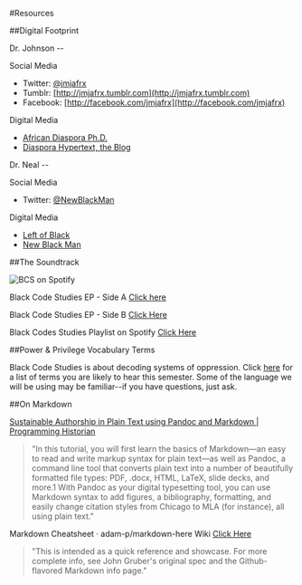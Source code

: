 

#Resources

##Digital Footprint

Dr. Johnson --

Social Media 

* Twitter: [@jmjafrx](http://twitter.com/jmjafrx)
* Tumblr: [http://jmjafrx.tumblr.com](http://jmjafrx.tumblr.com)
* Facebook: [http://facebook.com/jmjafrx](http://facebook.com/jmjafrx)

Digital Media

* [African Diaspora Ph.D.](http://africandiasporaphd.com)
* [Diaspora Hypertext, the Blog](http://diasporahypertext.com)

Dr. Neal --

Social Media

* Twitter: [@NewBlackMan](http://twitter.com/NewBlackMan)

Digital Media

* [Left of Black](https://www.youtube.com/playlist?list=PLBEF73A21DAA138AF)
* [New Black Man](http://newblackmaninexile.net)

##The Soundtrack

![BCS on Spotify](https://github.com/blackcodestudies/blkcodestudies/blob/master/nontext/SpotifyImageHeader.png?raw=true)

Black Code Studies EP - Side A [Click here](http://www.newblackmaninexile.net/2017/01/blackcodestudies-ep-a-side.html)

Black Code Studies EP - Side B [Click Here](http://www.newblackmaninexile.net/2017/01/blackcodestudies-ep-b-side.html)

Black Codes Studies Playlist on Spotify [Click Here](https://open.spotify.com/user/1240086865/playlist/4UDoQDSNuElT1r2xQ3oZ5F)


##Power & Privilege Vocabulary Terms

Black Code Studies is about decoding systems of oppression. Click [here](https://www.dropbox.com/s/bwet4de69ucgrzp/Power-Privilege%20Language.doc?dl=0) for a list of terms you are likely to hear this semester. Some of the language we will be using may be familiar--if you have questions, just ask.

##On Markdown

[Sustainable Authorship in Plain Text using Pandoc and Markdown | Programming Historian](http://bit.ly/1FgL9qA)

>"In this tutorial, you will first learn the basics of Markdown—an easy to read and write markup syntax for plain text—as well as Pandoc, a command line tool that converts plain text into a number of beautifully formatted file types: PDF, .docx, HTML, LaTeX, slide decks, and more.1 With Pandoc as your digital typesetting tool, you can use Markdown syntax to add figures, a bibliography, formatting, and easily change citation styles from Chicago to MLA (for instance), all using plain text."

Markdown Cheatsheet · adam-p/markdown-here Wiki [Click Here](http://bit.ly/2kMpyU7)

>"This is intended as a quick reference and showcase. For more complete info, see John Gruber's original spec and the Github-flavored Markdown info page."



